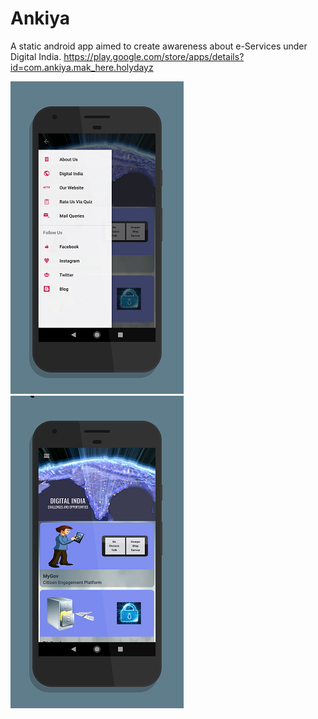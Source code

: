 # Ankiya
A static android app aimed to create awareness about e-Services under Digital India.
https://play.google.com/store/apps/details?id=com.ankiya.mak_here.holydayz

![Screenshot_1 of the app](https://github.com/heman-7/Ankiya/blob/master/Scr1.png "Screenshot")
![Screenshot 2 of the app](https://github.com/heman-7/Ankiya/blob/master/Scr2.png "Screenshot")
